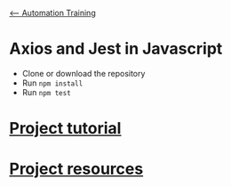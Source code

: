 [<-- Automation Training](https://github.com/AdrianP-Trusk/trusk-automation-training)

# Axios and Jest in Javascript

- Clone or download the repository
- Run `npm install`
- Run `npm test`

# [Project tutorial](tuto.md)

# [Project resources](resources.md)